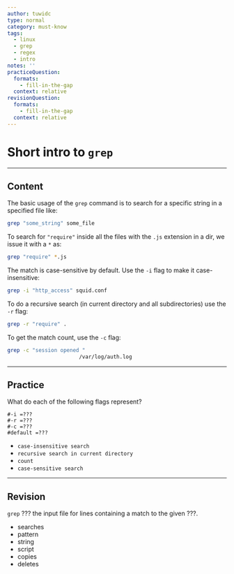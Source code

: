 ```yaml
---
author: tuwidc
type: normal
category: must-know
tags:
  - linux
  - grep
  - regex
  - intro
notes: ''
practiceQuestion:
  formats:
    - fill-in-the-gap
  context: relative
revisionQuestion:
  formats:
    - fill-in-the-gap
  context: relative
---
```


# Short intro to `grep`


---

## Content

The basic usage of the `grep` command is to search for a specific string in a specified file like:

```bash
grep "some_string" some_file
```

To search for `"require"` inside all the files with the `.js` extension in a dir, we issue it with a `*` as:

```bash
grep "require" *.js
```

The match is case-sensitive by default. Use the `-i` flag to make it case-insensitive: 

```bash
grep -i "http_access" squid.conf 
```

To do a recursive search (in current directory and all subdirectories) use the `-r` flag: 

```bash
grep -r "require" .
```

To get the match count, use the `-c` flag:

```bash
grep -c "session opened "
                       /var/log/auth.log
```


---

## Practice

What do each of the following flags represent?

```plain-text
#-i =???
#-r =???
#-c =???
#default =???
```

- `case-insensitive search`
- `recursive search in current directory`
- `count`
- `case-sensitive search`


---

## Revision

`grep` ??? the input file for lines containing a match to the given ???.

- searches 
- pattern
- string
- script
- copies
- deletes
